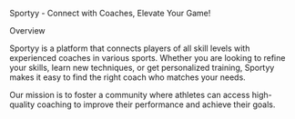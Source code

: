 Sportyy - Connect with Coaches, Elevate Your Game!

Overview

Sportyy is a platform that connects players of all skill levels with experienced coaches in various sports. Whether you are looking to refine your skills, learn new techniques, or get personalized training, Sportyy makes it easy to find the right coach who matches your needs.

Our mission is to foster a community where athletes can access high-quality coaching to improve their performance and achieve their goals.
